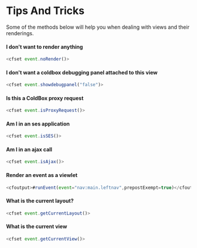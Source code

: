 # Tips And Tricks

Some of the methods below will help you when dealing with views and their renderings.

#### I don't want to render anything
```js
<cfset event.noRender()>
```
#### I don't want a coldbox debugging panel attached to this view
```js
<cfset event.showdebugpanel("false")>
```
#### Is this a ColdBox proxy request
```js
<cfset event.isProxyRequest()>
```
#### Am I in an ses application
```js
<cfset event.isSES()>
```
#### Am I in an ajax call
```js
<cfset event.isAjax()>
```
#### Render an event as a viewlet
```js
<cfoutput>#runEvent(event="nav:main.leftnav",prepostExempt=true)</cfoutput>
```
#### What is the current layout?
```js
<cfset event.getCurrentLayout()>
```
#### What is the current view
```js
<cfset event.getCurrentView()>
```
